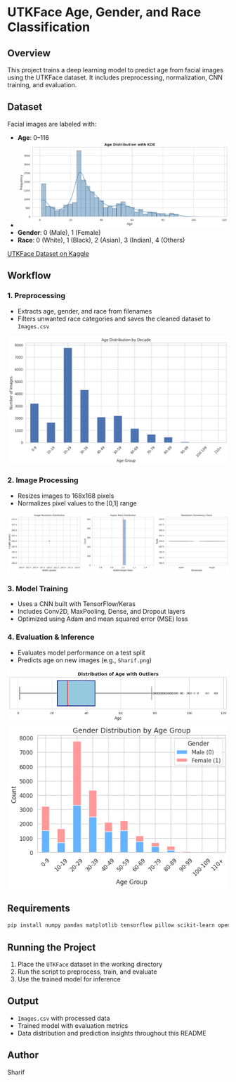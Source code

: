 # UTKFace Age, Gender, and Race Classification

## Overview
This project trains a deep learning model to predict age from facial images using the UTKFace dataset. It includes preprocessing, normalization, CNN training, and evaluation.

## Dataset
Facial images are labeled with:
- **Age**: 0–116
- ![Age Distribution](views/age_dirti.png) 
- **Gender**: 0 (Male), 1 (Female)  
- **Race**: 0 (White), 1 (Black), 2 (Asian), 3 (Indian), 4 (Others)  

[UTKFace Dataset on Kaggle](https://www.kaggle.com/datasets/jangedoo/utkface-new)

## Workflow

### 1. Preprocessing  
- Extracts age, gender, and race from filenames  
- Filters unwanted race categories and saves the cleaned dataset to `Images.csv`  

![Age by Decade](views/age_decade.png)

### 2. Image Processing  
- Resizes images to 168x168 pixels  
- Normalizes pixel values to the [0,1] range  

![Image Sizes](views/images_sized.png)

### 3. Model Training  
- Uses a CNN built with TensorFlow/Keras  
- Includes Conv2D, MaxPooling, Dense, and Dropout layers  
- Optimized using Adam and mean squared error (MSE) loss  

### 4. Evaluation & Inference  
- Evaluates model performance on a test split  
- Predicts age on new images (e.g., `Sharif.png`)  

![Age Outliers](views/outliers_age.png)  
![Gender vs Age](views/gender_age.png)

## Requirements
```bash
pip install numpy pandas matplotlib tensorflow pillow scikit-learn opencv-python
```

## Running the Project
1. Place the `UTKFace` dataset in the working directory  
2. Run the script to preprocess, train, and evaluate  
3. Use the trained model for inference

## Output
- `Images.csv` with processed data  
- Trained model with evaluation metrics  
- Data distribution and prediction insights throughout this README

  
## Author
Sharif
